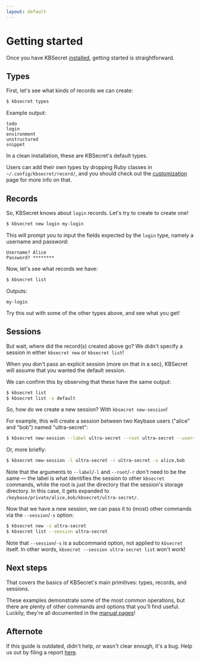 ```yaml
---
layout: default
---
```


# Getting started

Once you have KBSecret [installed](installation), getting started is straightforward.

## Types

First, let's see what kinds of records we can create:

```bash
$ kbsecret types
```

Example output:

```
todo
login
environment
unstructured
snippet
```

In a clean installation, these are KBSecret's default types.

Users can add their own types by dropping Ruby classes in `~/.config/kbsecret/record/`,
and you should check out the [customization](customization) page for more info on that.

## Records

So, KBSecret knows about `login` records. Let's try to create to create one!

```bash
$ kbsecret new login my-login
```

This will prompt you to input the fields expected by the `login` type, namely a
username and password:

```
Username? Alice
Password? ********
```

Now, let's see what records we have:

```bash
$ kbsecret list
```

Outputs:

```
my-login
```

Try this out with some of the other types above, and see what you get!

## Sessions

But wait, where did the record(s) created above go? We didn't specify a session in either
`kbsecret new` or `kbsecret list`!

When you don't pass an explicit session (more on that in a sec), KBSecret
will assume that you wanted the default session.

We can confirm this by observing that these have the same output:

```bash
$ kbsecret list
$ kbsecret list -s default
```

So, how do we create a new session? With `kbsecret new-session`!

For example, this will create a session between two Keybase users ("alice" and
"bob") named "ultra-secret":

```bash
$ kbsecret new-session --label ultra-secret --root ultra-secret --users alice,bob
```

Or, more briefly:

```bash
$ kbsecret new-session -l ultra-secret -r ultra-secret -u alice,bob
```

Note that the arguments to `--label`/`-l` and `--root`/`-r` don't need to be the same &mdash;
the label is what identifies the session to other `kbsecret` commands, while the root
is just the directory that the session's storage directory. In this case, it gets expanded
to `/keybase/private/alice,bob/kbsecret/ultra-secret/`.

Now that we have a new session, we can pass it to (most) other commands via the
`--session`/`-s` option:

```bash
$ kbsecret new -s ultra-secret
$ kbsecret list --session ultra-secret
```

Note that `--session`/`-s` is a subcommand option, not applied to `kbsecret` itself. In other words,
`kbsecret --session ultra-secret list` won't work!

## Next steps

That covers the basics of KBSecret's main primitives: types, records, and sessions.

These examples demonstrate some of the most common operations, but there are plenty of other
commands and options that you'll find useful. Luckily, they're all documented in the
[manual pages](man)!

## Afternote

If this guide is outdated, didn't help, or wasn't clear enough, it's a bug. Help us out by filing
a report [here](https://github.com/kbsecret/kbsecret.github.io/issues).
